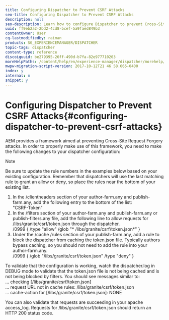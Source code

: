 ```yaml
---
title: Configuring Dispatcher to Prevent CSRF Attacks
seo-title: Configuring Dispatcher to Prevent CSRF Attacks
description: null
seo-description: Learn how to configure Dispatcher to prevent Cross-Site Request Forgery attacks.
uuid: ff9eb2a2-2bd2-4cd8-bcef-5a9faed849b3
contentOwner: User
cq-lastmodifiedby: raiman
products: SG_EXPERIENCEMANAGER/DISPATCHER
topic-tags: dispatcher
content-type: reference
discoiquuid: be279395-26ff-490d-b7fa-82e977710203
moreHelpPaths: /content/help/en/experience-manager/dispatcher/morehelp/dispatcher;/content/help/en/experience-manager/dispatcher/morehelp/dispatcher
mwpw-migration-script-version: 2017-10-12T21 46 58.665-0400
index: y
internal: n
snippet: y
---
```


# Configuring Dispatcher to Prevent CSRF Attacks{#configuring-dispatcher-to-prevent-csrf-attacks}

AEM provides a framework aimed at preventing Cross-Site Request Forgery attacks. In order to properly make use of this framework, you need to make the following changes to your dispatcher configuration:

>[!NOTE]
>
>Be sure to update the rule numbers in the examples below based on your existing configuration. Remember that dispatchers will use the last matching rule to grant an allow or deny, so place the rules near the bottom of your existing list.

1. In the /clientheaders section of your author-farm.any and publish-farm.any, add the following entry to the bottom of the list:  
   "CSRF-Token"
1. In the /filters section of your author-farm.any and publish-farm.any or publish-filters.any file, add the following line to allow requests for /libs/granite/csrf/token.json through the dispatcher.  
   /0999 { /type "allow" /glob "&#42; /libs/granite/csrf/token.json&#42;" }
1. Under the /cache /rules section of your publish-farm.any, add a rule to block the dispatcher from caching the token.json file. Typically authors bypass caching, so you should not need to add the rule into your author-farm.any.  
   /0999 { /glob "/libs/granite/csrf/token.json" /type "deny" }

To validate that the configuration is working, watch the dispatcher.log in DEBUG mode to validate that the token.json file is not being cached and is not being blocked by filters. You should see messages similar to:  
... checking [/libs/granite/csrf/token.json]  
... request URL not in cache rules: /libs/granite/csrf/token.json  
... cache-action for [/libs/granite/csrf/token.json]: NONE

You can also validate that requests are succeeding in your apache access_log. Requests for /libs/granite/csrf/token.json should return an HTTP 200 status code.

